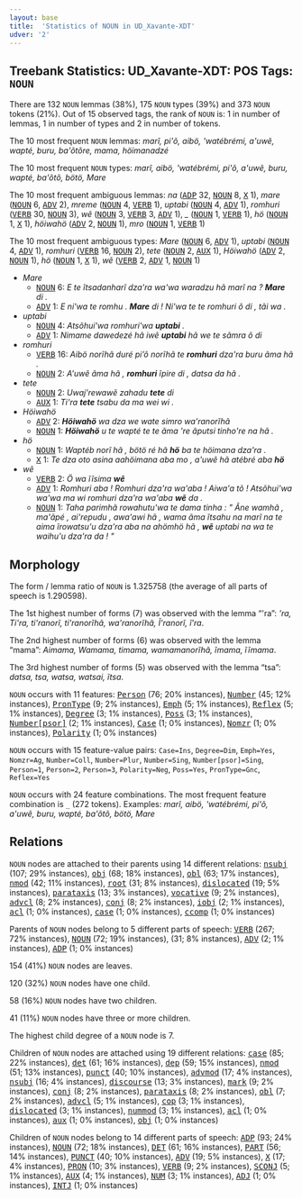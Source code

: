 ```yaml
---
layout: base
title:  'Statistics of NOUN in UD_Xavante-XDT'
udver: '2'
---
```


## Treebank Statistics: UD_Xavante-XDT: POS Tags: `NOUN`

There are 132 `NOUN` lemmas (38%), 175 `NOUN` types (39%) and 373 `NOUN` tokens (21%).
Out of 15 observed tags, the rank of `NOUN` is: 1 in number of lemmas, 1 in number of types and 2 in number of tokens.

The 10 most frequent `NOUN` lemmas: <em>marĩ, pi'õ, aibö, 'watébrémi, a'uwẽ, wapté, buru, ba'õtõre, mama, höimanadzé</em>

The 10 most frequent `NOUN` types:  <em>marĩ, aibö, 'watébrémi, pi'õ, a'uwẽ, buru, wapté, ba'õtõ, bötö, Mare</em>

The 10 most frequent ambiguous lemmas: <em>na</em> (<tt><a href="xav_xdt-pos-ADP.html">ADP</a></tt> 32, <tt><a href="xav_xdt-pos-NOUN.html">NOUN</a></tt> 8, <tt><a href="xav_xdt-pos-X.html">X</a></tt> 1), <em>mare</em> (<tt><a href="xav_xdt-pos-NOUN.html">NOUN</a></tt> 6, <tt><a href="xav_xdt-pos-ADV.html">ADV</a></tt> 2), <em>mreme</em> (<tt><a href="xav_xdt-pos-NOUN.html">NOUN</a></tt> 4, <tt><a href="xav_xdt-pos-VERB.html">VERB</a></tt> 1), <em>uptabi</em> (<tt><a href="xav_xdt-pos-NOUN.html">NOUN</a></tt> 4, <tt><a href="xav_xdt-pos-ADV.html">ADV</a></tt> 1), <em>romhuri</em> (<tt><a href="xav_xdt-pos-VERB.html">VERB</a></tt> 30, <tt><a href="xav_xdt-pos-NOUN.html">NOUN</a></tt> 3), <em>wẽ</em> (<tt><a href="xav_xdt-pos-NOUN.html">NOUN</a></tt> 3, <tt><a href="xav_xdt-pos-VERB.html">VERB</a></tt> 3, <tt><a href="xav_xdt-pos-ADV.html">ADV</a></tt> 1), <em>_</em> (<tt><a href="xav_xdt-pos-NOUN.html">NOUN</a></tt> 1, <tt><a href="xav_xdt-pos-VERB.html">VERB</a></tt> 1), <em>hö</em> (<tt><a href="xav_xdt-pos-NOUN.html">NOUN</a></tt> 1, <tt><a href="xav_xdt-pos-X.html">X</a></tt> 1), <em>höiwahö</em> (<tt><a href="xav_xdt-pos-ADV.html">ADV</a></tt> 2, <tt><a href="xav_xdt-pos-NOUN.html">NOUN</a></tt> 1), <em>mro</em> (<tt><a href="xav_xdt-pos-NOUN.html">NOUN</a></tt> 1, <tt><a href="xav_xdt-pos-VERB.html">VERB</a></tt> 1)

The 10 most frequent ambiguous types:  <em>Mare</em> (<tt><a href="xav_xdt-pos-NOUN.html">NOUN</a></tt> 6, <tt><a href="xav_xdt-pos-ADV.html">ADV</a></tt> 1), <em>uptabi</em> (<tt><a href="xav_xdt-pos-NOUN.html">NOUN</a></tt> 4, <tt><a href="xav_xdt-pos-ADV.html">ADV</a></tt> 1), <em>romhuri</em> (<tt><a href="xav_xdt-pos-VERB.html">VERB</a></tt> 16, <tt><a href="xav_xdt-pos-NOUN.html">NOUN</a></tt> 2), <em>tete</em> (<tt><a href="xav_xdt-pos-NOUN.html">NOUN</a></tt> 2, <tt><a href="xav_xdt-pos-AUX.html">AUX</a></tt> 1), <em>Höiwahö</em> (<tt><a href="xav_xdt-pos-ADV.html">ADV</a></tt> 2, <tt><a href="xav_xdt-pos-NOUN.html">NOUN</a></tt> 1), <em>hö</em> (<tt><a href="xav_xdt-pos-NOUN.html">NOUN</a></tt> 1, <tt><a href="xav_xdt-pos-X.html">X</a></tt> 1), <em>wẽ</em> (<tt><a href="xav_xdt-pos-VERB.html">VERB</a></tt> 2, <tt><a href="xav_xdt-pos-ADV.html">ADV</a></tt> 1, <tt><a href="xav_xdt-pos-NOUN.html">NOUN</a></tt> 1)


* <em>Mare</em>
  * <tt><a href="xav_xdt-pos-NOUN.html">NOUN</a></tt> 6: <em>E te ĩtsadanharĩ dza'ra wa'wa waradzu hã marĩ na ? <b>Mare</b> di .</em>
  * <tt><a href="xav_xdt-pos-ADV.html">ADV</a></tt> 1: <em>E ni'wa te romhu . <b>Mare</b> di ! Ni'wa te te romhuri õ di , tãi wa .</em>
* <em>uptabi</em>
  * <tt><a href="xav_xdt-pos-NOUN.html">NOUN</a></tt> 4: <em>Atsõhui'wa romhuri'wa <b>uptabi</b> .</em>
  * <tt><a href="xav_xdt-pos-ADV.html">ADV</a></tt> 1: <em>Nimame dawedezé hã iwẽ <b>uptabi</b> hã we te sãmra õ di</em>
* <em>romhuri</em>
  * <tt><a href="xav_xdt-pos-VERB.html">VERB</a></tt> 16: <em>Aibö norĩhã duré pi’õ norĩhã te <b>romhuri</b> dza'ra buru ãma hã .</em>
  * <tt><a href="xav_xdt-pos-NOUN.html">NOUN</a></tt> 2: <em>A'uwẽ ãma hã , <b>romhuri</b> ĩpire di , datsa da hã .</em>
* <em>tete</em>
  * <tt><a href="xav_xdt-pos-NOUN.html">NOUN</a></tt> 2: <em>Uwaj'rewawẽ zahadu <b>tete</b> di</em>
  * <tt><a href="xav_xdt-pos-AUX.html">AUX</a></tt> 1: <em>Ti'ra <b>tete</b> tsabu da ma wei wi .</em>
* <em>Höiwahö</em>
  * <tt><a href="xav_xdt-pos-ADV.html">ADV</a></tt> 2: <em><b>Höiwahö</b> wa dza we wate simro wa'ranorĩhã</em>
  * <tt><a href="xav_xdt-pos-NOUN.html">NOUN</a></tt> 1: <em><b>Höiwahö</b> u te wapté te te ãma 're ãputsi tinho're na hã .</em>
* <em>hö</em>
  * <tt><a href="xav_xdt-pos-NOUN.html">NOUN</a></tt> 1: <em>Waptéb norĩ hã , bötö ré hã <b>hö</b> ba te höimana dza'ra .</em>
  * <tt><a href="xav_xdt-pos-X.html">X</a></tt> 1: <em>Te dza oto asina aahöimana aba mo , a'uwẽ hã atébré aba <b>hö</b></em>
* <em>wẽ</em>
  * <tt><a href="xav_xdt-pos-VERB.html">VERB</a></tt> 2: <em>Ö wa ĩĩsima <b>wẽ</b></em>
  * <tt><a href="xav_xdt-pos-ADV.html">ADV</a></tt> 1: <em>Romhuri aba ! Romhuri dza'ra wa'aba ! Aiwa'a tõ ! Atsõhui'wa wa'wa ma wi romhuri dza'ra wa'aba <b>wẽ</b> da .</em>
  * <tt><a href="xav_xdt-pos-NOUN.html">NOUN</a></tt> 1: <em>Taha parimhã rowahutu'wa te dama tinha : " Ãne wamhã , ma'ãpé , ai'repudu , awa'awi hã , wama ãma ĩtsahu na marĩ na te aima ĩrowatsu'u dza'ra aba na ahömhö hã , <b>wẽ</b> uptabi na wa te waihu'u dza'ra da ! "</em>

## Morphology

The form / lemma ratio of `NOUN` is 1.325758 (the average of all parts of speech is 1.290598).

The 1st highest number of forms (7) was observed with the lemma “'ra”: <em>'ra, Ti'ra, ti'ranorĩ, ti'ranorĩhã, wa'ranorĩhã, Ĩ'ranorĩ, ĩ'ra</em>.

The 2nd highest number of forms (6) was observed with the lemma “mama”: <em>Aimama, Wamama, timama, wamamanorĩhã, ĩmama, ĩĩmama</em>.

The 3rd highest number of forms (5) was observed with the lemma “tsa”: <em>datsa, tsa, watsa, watsai, ĩtsa</em>.

`NOUN` occurs with 11 features: <tt><a href="xav_xdt-feat-Person.html">Person</a></tt> (76; 20% instances), <tt><a href="xav_xdt-feat-Number.html">Number</a></tt> (45; 12% instances), <tt><a href="xav_xdt-feat-PronType.html">PronType</a></tt> (9; 2% instances), <tt><a href="xav_xdt-feat-Emph.html">Emph</a></tt> (5; 1% instances), <tt><a href="xav_xdt-feat-Reflex.html">Reflex</a></tt> (5; 1% instances), <tt><a href="xav_xdt-feat-Degree.html">Degree</a></tt> (3; 1% instances), <tt><a href="xav_xdt-feat-Poss.html">Poss</a></tt> (3; 1% instances), <tt><a href="xav_xdt-feat-Number-psor.html">Number[psor]</a></tt> (2; 1% instances), <tt><a href="xav_xdt-feat-Case.html">Case</a></tt> (1; 0% instances), <tt><a href="xav_xdt-feat-Nomzr.html">Nomzr</a></tt> (1; 0% instances), <tt><a href="xav_xdt-feat-Polarity.html">Polarity</a></tt> (1; 0% instances)

`NOUN` occurs with 15 feature-value pairs: `Case=Ins`, `Degree=Dim`, `Emph=Yes`, `Nomzr=Ag`, `Number=Coll`, `Number=Plur`, `Number=Sing`, `Number[psor]=Sing`, `Person=1`, `Person=2`, `Person=3`, `Polarity=Neg`, `Poss=Yes`, `PronType=Gnc`, `Reflex=Yes`

`NOUN` occurs with 24 feature combinations.
The most frequent feature combination is `_` (272 tokens).
Examples: <em>marĩ, aibö, 'watébrémi, pi'õ, a'uwẽ, buru, wapté, ba'õtõ, bötö, Mare</em>


## Relations

`NOUN` nodes are attached to their parents using 14 different relations: <tt><a href="xav_xdt-dep-nsubj.html">nsubj</a></tt> (107; 29% instances), <tt><a href="xav_xdt-dep-obj.html">obj</a></tt> (68; 18% instances), <tt><a href="xav_xdt-dep-obl.html">obl</a></tt> (63; 17% instances), <tt><a href="xav_xdt-dep-nmod.html">nmod</a></tt> (42; 11% instances), <tt><a href="xav_xdt-dep-root.html">root</a></tt> (31; 8% instances), <tt><a href="xav_xdt-dep-dislocated.html">dislocated</a></tt> (19; 5% instances), <tt><a href="xav_xdt-dep-parataxis.html">parataxis</a></tt> (13; 3% instances), <tt><a href="xav_xdt-dep-vocative.html">vocative</a></tt> (9; 2% instances), <tt><a href="xav_xdt-dep-advcl.html">advcl</a></tt> (8; 2% instances), <tt><a href="xav_xdt-dep-conj.html">conj</a></tt> (8; 2% instances), <tt><a href="xav_xdt-dep-iobj.html">iobj</a></tt> (2; 1% instances), <tt><a href="xav_xdt-dep-acl.html">acl</a></tt> (1; 0% instances), <tt><a href="xav_xdt-dep-case.html">case</a></tt> (1; 0% instances), <tt><a href="xav_xdt-dep-ccomp.html">ccomp</a></tt> (1; 0% instances)

Parents of `NOUN` nodes belong to 5 different parts of speech: <tt><a href="xav_xdt-pos-VERB.html">VERB</a></tt> (267; 72% instances), <tt><a href="xav_xdt-pos-NOUN.html">NOUN</a></tt> (72; 19% instances),  (31; 8% instances), <tt><a href="xav_xdt-pos-ADV.html">ADV</a></tt> (2; 1% instances), <tt><a href="xav_xdt-pos-ADP.html">ADP</a></tt> (1; 0% instances)

154 (41%) `NOUN` nodes are leaves.

120 (32%) `NOUN` nodes have one child.

58 (16%) `NOUN` nodes have two children.

41 (11%) `NOUN` nodes have three or more children.

The highest child degree of a `NOUN` node is 7.

Children of `NOUN` nodes are attached using 19 different relations: <tt><a href="xav_xdt-dep-case.html">case</a></tt> (85; 22% instances), <tt><a href="xav_xdt-dep-det.html">det</a></tt> (61; 16% instances), <tt><a href="xav_xdt-dep-dep.html">dep</a></tt> (59; 15% instances), <tt><a href="xav_xdt-dep-nmod.html">nmod</a></tt> (51; 13% instances), <tt><a href="xav_xdt-dep-punct.html">punct</a></tt> (40; 10% instances), <tt><a href="xav_xdt-dep-advmod.html">advmod</a></tt> (17; 4% instances), <tt><a href="xav_xdt-dep-nsubj.html">nsubj</a></tt> (16; 4% instances), <tt><a href="xav_xdt-dep-discourse.html">discourse</a></tt> (13; 3% instances), <tt><a href="xav_xdt-dep-mark.html">mark</a></tt> (9; 2% instances), <tt><a href="xav_xdt-dep-conj.html">conj</a></tt> (8; 2% instances), <tt><a href="xav_xdt-dep-parataxis.html">parataxis</a></tt> (8; 2% instances), <tt><a href="xav_xdt-dep-obl.html">obl</a></tt> (7; 2% instances), <tt><a href="xav_xdt-dep-advcl.html">advcl</a></tt> (5; 1% instances), <tt><a href="xav_xdt-dep-cop.html">cop</a></tt> (3; 1% instances), <tt><a href="xav_xdt-dep-dislocated.html">dislocated</a></tt> (3; 1% instances), <tt><a href="xav_xdt-dep-nummod.html">nummod</a></tt> (3; 1% instances), <tt><a href="xav_xdt-dep-acl.html">acl</a></tt> (1; 0% instances), <tt><a href="xav_xdt-dep-aux.html">aux</a></tt> (1; 0% instances), <tt><a href="xav_xdt-dep-obj.html">obj</a></tt> (1; 0% instances)

Children of `NOUN` nodes belong to 14 different parts of speech: <tt><a href="xav_xdt-pos-ADP.html">ADP</a></tt> (93; 24% instances), <tt><a href="xav_xdt-pos-NOUN.html">NOUN</a></tt> (72; 18% instances), <tt><a href="xav_xdt-pos-DET.html">DET</a></tt> (61; 16% instances), <tt><a href="xav_xdt-pos-PART.html">PART</a></tt> (56; 14% instances), <tt><a href="xav_xdt-pos-PUNCT.html">PUNCT</a></tt> (40; 10% instances), <tt><a href="xav_xdt-pos-ADV.html">ADV</a></tt> (19; 5% instances), <tt><a href="xav_xdt-pos-X.html">X</a></tt> (17; 4% instances), <tt><a href="xav_xdt-pos-PRON.html">PRON</a></tt> (10; 3% instances), <tt><a href="xav_xdt-pos-VERB.html">VERB</a></tt> (9; 2% instances), <tt><a href="xav_xdt-pos-SCONJ.html">SCONJ</a></tt> (5; 1% instances), <tt><a href="xav_xdt-pos-AUX.html">AUX</a></tt> (4; 1% instances), <tt><a href="xav_xdt-pos-NUM.html">NUM</a></tt> (3; 1% instances), <tt><a href="xav_xdt-pos-ADJ.html">ADJ</a></tt> (1; 0% instances), <tt><a href="xav_xdt-pos-INTJ.html">INTJ</a></tt> (1; 0% instances)

